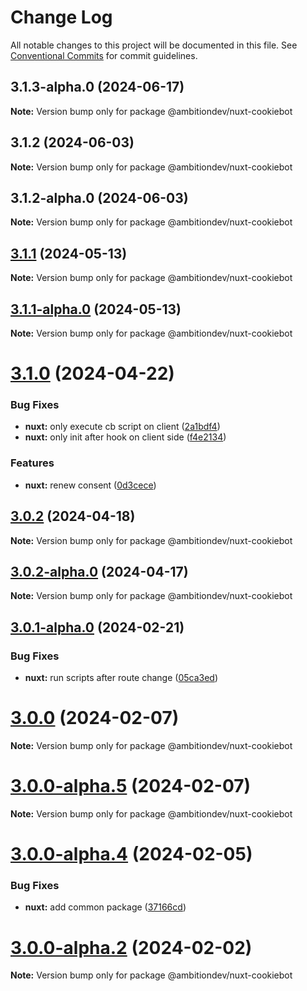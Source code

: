 # Change Log

All notable changes to this project will be documented in this file.
See [Conventional Commits](https://conventionalcommits.org) for commit guidelines.

## 3.1.3-alpha.0 (2024-06-17)

**Note:** Version bump only for package @ambitiondev/nuxt-cookiebot





## 3.1.2 (2024-06-03)

**Note:** Version bump only for package @ambitiondev/nuxt-cookiebot





## 3.1.2-alpha.0 (2024-06-03)

**Note:** Version bump only for package @ambitiondev/nuxt-cookiebot





## [3.1.1](https://github.com/ambitiondev/cookiebot/compare/v3.1.1-alpha.0...v3.1.1) (2024-05-13)

**Note:** Version bump only for package @ambitiondev/nuxt-cookiebot





## [3.1.1-alpha.0](https://github.com/ambitiondev/cookiebot/compare/v3.1.0...v3.1.1-alpha.0) (2024-05-13)

**Note:** Version bump only for package @ambitiondev/nuxt-cookiebot





# [3.1.0](https://github.com/ambitiondev/cookiebot/compare/v3.0.2...v3.1.0) (2024-04-22)


### Bug Fixes

* **nuxt:** only execute cb script on client ([2a1bdf4](https://github.com/ambitiondev/cookiebot/commit/2a1bdf4b57b10a44384530754711be34d744084e))
* **nuxt:** only init after hook on client side ([f4e2134](https://github.com/ambitiondev/cookiebot/commit/f4e2134591f3a07593b5742282da24561c63193c))


### Features

* **nuxt:** renew consent ([0d3cece](https://github.com/ambitiondev/cookiebot/commit/0d3cece4cdef79d1b37f1d2a3b39bfcd491fbe33))





## [3.0.2](https://github.com/ambitiondev/cookiebot/compare/v3.0.2-alpha.0...v3.0.2) (2024-04-18)

**Note:** Version bump only for package @ambitiondev/nuxt-cookiebot





## [3.0.2-alpha.0](https://github.com/ambitiondev/cookiebot/compare/v3.0.1...v3.0.2-alpha.0) (2024-04-17)

**Note:** Version bump only for package @ambitiondev/nuxt-cookiebot





## [3.0.1-alpha.0](https://github.com/ambitiondev/cookiebot/compare/v3.0.0...v3.0.1-alpha.0) (2024-02-21)


### Bug Fixes

* **nuxt:** run scripts after route change ([05ca3ed](https://github.com/ambitiondev/cookiebot/commit/05ca3ed2e15b2971a7aa97a959d3fddbddc2450c))





# [3.0.0](https://github.com/ambitiondev/cookiebot/compare/v3.0.0-alpha.5...v3.0.0) (2024-02-07)

**Note:** Version bump only for package @ambitiondev/nuxt-cookiebot





# [3.0.0-alpha.5](https://github.com/ambitiondev/cookiebot/compare/v3.0.0-alpha.0...v3.0.0-alpha.5) (2024-02-07)

**Note:** Version bump only for package @ambitiondev/nuxt-cookiebot





# [3.0.0-alpha.4](https://github.com/ambitiondev/cookiebot/compare/v3.0.0-alpha.3...v3.0.0-alpha.4) (2024-02-05)


### Bug Fixes

* **nuxt:** add common package ([37166cd](https://github.com/ambitiondev/cookiebot/commit/37166cdd986dd481afc11c68285362fa057bdf5f))





# [3.0.0-alpha.2](https://github.com/ambitiondev/cookiebot/compare/v3.0.0-alpha.1...v3.0.0-alpha.2) (2024-02-02)

**Note:** Version bump only for package @ambitiondev/nuxt-cookiebot
